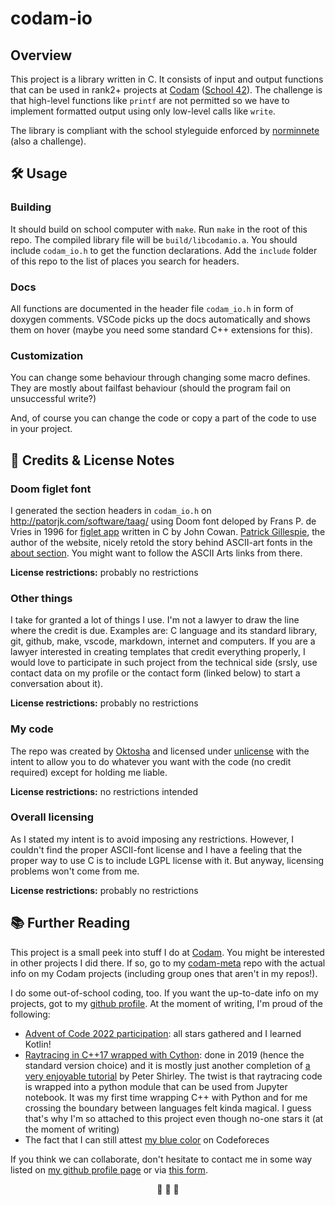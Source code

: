# codam-io

## Overview

This project is a library written in C. It consists of input and output functions that can be used in rank2+ projects at [Codam](https://codam.nl/en) ([School 42](https://42.fr/en/homepage/)). The challenge is that high-level functions like `printf` are not permitted so we have to implement formatted output using only low-level calls like `write`.

The library is compliant with the school styleguide enforced by [norminnete](https://github.com/42School/norminette) (also a challenge).

## 🛠️ Usage

### Building

It should build on school computer with `make`. Run `make` in the root of this repo. The compiled library file will be `build/libcodamio.a`. You should include `codam_io.h` to get the function declarations. Add the `include` folder of this repo to the list of places you search for headers.

### Docs

All functions are documented in the header file `codam_io.h` in form of doxygen comments. VSCode picks up the docs automatically and shows them on hover (maybe you need some standard C++ extensions for this).

### Customization

You can change some behaviour through changing some macro defines. They are mostly about failfast behaviour (should the program fail on unsuccessful write?)

And, of course you can change the code or copy a part of the code to use in your project.

## 📃 Credits & License Notes

### Doom figlet font

I generated the section headers in `codam_io.h` on http://patorjk.com/software/taag/ using Doom font deloped by Frans P. de Vries in 1996 for [figlet app](http://www.figlet.org/) written in C by John Cowan. [Patrick Gillespie](http://patorjk.com/blog/about/), the author of the website, nicely retold the story behind ASCII-art fonts in the [about section](https://patorjk.com/software/taag/#p=about). You might want to follow the ASCII Arts links from there.

**License restrictions:** probably no restrictions

### Other things

I take for granted a lot of things I use. I'm not a lawyer to draw the line where the credit is due. Examples are: C language and its standard library, git, github, make, vscode, markdown, internet and computers. If you are a lawyer interested in creating templates that credit everything properly, I would love to participate in such project from the technical side (srsly, use contact data on my profile or the contact form (linked below) to start a conversation about it).

**License restrictions:** probably no restrictions

### My code

The repo was created by [Oktosha](https://github.com/Oktosha) and licensed under [unlicense](https://unlicense.org/) with the intent to allow you to do whatever you want with the code (no credit required) except for holding me liable.

**License restrictions:** no restrictions intended

### Overall licensing

As I stated my intent is to avoid imposing any restrictions. However, I couldn't find the proper ASCII-font license and I have a feeling that the proper way to use C is to include LGPL license with it. But anyway, licensing problems won't come from me.

**License restrictions:** probably no restrictions

## 📚 Further Reading

This project is a small peek into stuff I do at [Codam](https://codam.nl/en). You might be interested in other projects I did there. If so, go to my [codam-meta](https://github.com/Oktosha/codam-meta) repo with the actual info on my Codam projects (including group ones that aren't in my repos!).

I do some out-of-school coding, too. If you want the up-to-date info on my projects, got to my [github profile](https://github.com/Oktosha). At the moment of writing, I'm proud of the following:

+ [Advent of Code 2022 participation](https://github.com/Oktosha/aoc-2022): all stars gathered and I learned Kotlin!
+ [Raytracing in C++17 wrapped with Cython](https://github.com/Oktosha/ray-tracing): done in 2019 (hence the standard version choice) and it is mostly just another completion of [a very enjoyable tutorial](https://raytracing.github.io/books/RayTracingInOneWeekend.html) by Peter Shirley. The twist is that raytracing code is wrapped into a python module that can be used from Jupyter notebook. It was my first time wrapping C++ with Python and for me crossing the boundary between languages felt kinda magical. I guess that's why I'm so attached to this project even though no-one stars it (at the moment of writing)
+ The fact that I can still attest [my blue color](https://codeforces.com/profile/Dashk0) on Codeforeces

If you think we can collaborate, don't hesitate to contact me in some way listed on [my github profile page](https://github.com/Oktosha) or via [this form](https://forms.gle/GCa9ymrYwtTzgiCS8).

<p align="center">💜 💜 💜</p>
